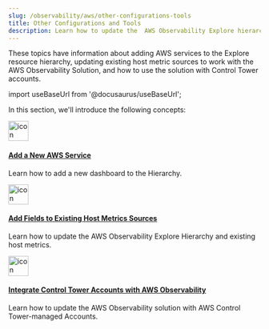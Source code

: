 ```yaml
---
slug: /observability/aws/other-configurations-tools
title: Other Configurations and Tools
description: Learn how to update the  AWS Observability Explore hierarchy,  updating existing host metric sources to work with AWS Observability, and how to use the solution with Control Tower accounts.
---
```


These topics have information about adding AWS services to the Explore resource hierarchy, updating existing host metric sources to work with the AWS Observability Solution, and how to use the solution with Control Tower accounts.

import useBaseUrl from '@docusaurus/useBaseUrl';

In this section, we'll introduce the following concepts:

<div className="box-wrapper" >
<div className="box smallbox card">
  <div className="container">
  <a href="/docs/observability/aws/other-configurations-tools/add-new-aws-service"><img src={useBaseUrl('img/icons/observe.png')} alt="icon" width="40"/><h4>Add a New AWS Service</h4></a>
  <p>Learn how to add a new dashboard to the Hierarchy.</p>
  </div>
</div>
<div className="box smallbox card">
  <div className="container">
  <a href="/docs/observability/aws/other-configurations-tools/add-fields-to-existing-host-metrics-sources"><img src={useBaseUrl('img/icons/metrics.png')} alt="icon" width="40"/><h4>Add Fields to Existing Host Metrics Sources</h4></a>
  <p>Learn how to update the AWS Observability Explore Hierarchy and existing host metrics.</p>
  </div>
</div>
<div className="box smallbox card">
  <div className="container">
  <a href="/docs/observability/aws/other-configurations-tools/integrate-control-tower-accounts"><img src={useBaseUrl('img/icons/integrations.png')} alt="icon" width="40"/><h4>Integrate Control Tower Accounts with AWS Observability</h4></a>
  <p>Learn how to update the AWS Observability solution with AWS Control Tower-managed Accounts.</p>
  </div>
</div>
</div>
